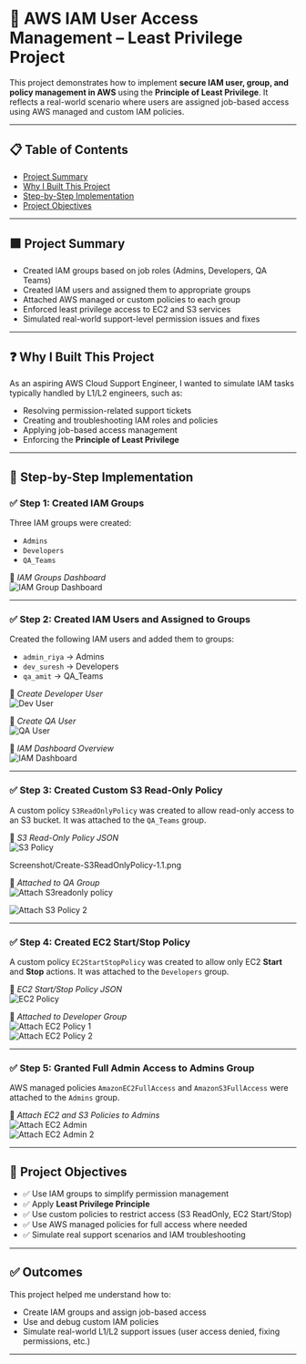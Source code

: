 # 🔐 AWS IAM User Access Management – Least Privilege Project

This project demonstrates how to implement **secure IAM user, group, and policy management in AWS** using the **Principle of Least Privilege**. It reflects a real-world scenario where users are assigned job-based access using AWS managed and custom IAM policies.

---

## 📋 Table of Contents

- [Project Summary](#-project-summary)
- [Why I Built This Project](#-why-i-built-this-project)
- [Step-by-Step Implementation](#-step-by-step-implementation)
- [Project Objectives](#-project-objectives)

---

## 🟩 Project Summary

- Created IAM groups based on job roles (Admins, Developers, QA Teams)
- Created IAM users and assigned them to appropriate groups
- Attached AWS managed or custom policies to each group
- Enforced least privilege access to EC2 and S3 services
- Simulated real-world support-level permission issues and fixes

---

## ❓ Why I Built This Project

As an aspiring AWS Cloud Support Engineer, I wanted to simulate IAM tasks typically handled by L1/L2 engineers, such as:

- Resolving permission-related support tickets
- Creating and troubleshooting IAM roles and policies
- Applying job-based access management
- Enforcing the **Principle of Least Privilege**

---

## 🧱 Step-by-Step Implementation

### ✅ Step 1: Created IAM Groups

Three IAM groups were created:
- `Admins`
- `Developers`
- `QA_Teams`

📸 *IAM Groups Dashboard*  
![IAM Group Dashboard](./Screenshot/IAM-Group-Dashboard.png)

---

### ✅ Step 2: Created IAM Users and Assigned to Groups

Created the following IAM users and added them to groups:
- `admin_riya` → Admins
- `dev_suresh` → Developers
- `qa_amit` → QA_Teams

📸 *Create Developer User*  
![Dev User](./Screenshot/Create-Devjoh-user-assignGroup-devlopers.png)

📸 *Create QA User*  
![QA User](./Screenshot/QA-amit_user_assign-group.png)

📸 *IAM Dashboard Overview*  
![IAM Dashboard](./Screenshot/IAM-Dashboard.png)

---

### ✅ Step 3: Created Custom S3 Read-Only Policy

A custom policy `S3ReadOnlyPolicy` was created to allow read-only access to an S3 bucket. It was attached to the `QA_Teams` group.

📸 *S3 Read-Only Policy JSON*  
![S3 Policy](./Screenshot/Screenshot/Create-S3ReadOnlyPolicy-1.1.png)

Screenshot/Create-S3ReadOnlyPolicy-1.1.png

📸 *Attached to QA Group*  
![Attach S3readonly policy  ](./Screenshot/Assign-S3ReadOnlyPolicy-QA-team-Group-1.1.png)  

![Attach S3 Policy 2](./Screenshot/Assign-S3ReadOnlyPolicy-QA-team-Group-1.2.png)

---

### ✅ Step 4: Created EC2 Start/Stop Policy

A custom policy `EC2StartStopPolicy` was created to allow only EC2 **Start** and **Stop** actions. It was attached to the `Developers` group.

📸 *EC2 Start/Stop Policy JSON*  
![EC2 Policy](./Screenshot/Create-EC2StartStopPolicy-1.1.png)

📸 *Attached to Developer Group*  
![Attach EC2 Policy 1](./Screenshot/attach-EC2policy-Devloper-group-1.1.png)  
![Attach EC2 Policy 2](./Screenshot/attach-EC2policy-Devloper-group-1.2.png)

---

### ✅ Step 5: Granted Full Admin Access to Admins Group

AWS managed policies `AmazonEC2FullAccess` and `AmazonS3FullAccess` were attached to the `Admins` group.

📸 *Attach EC2 and S3 Policies to Admins*  
![Attach EC2 Admin](./Screenshot/Attach-AmazonEC2FullAccess-AdminGroup-1.1.png)  
![Attach EC2 Admin 2](./Screenshot/Attach-AmazonEC2FullAccess-AdminGroup-1.2.png)

---

## 🎯 Project Objectives

- ✅ Use IAM groups to simplify permission management
- ✅ Apply **Least Privilege Principle**
- ✅ Use custom policies to restrict access (S3 ReadOnly, EC2 Start/Stop)
- ✅ Use AWS managed policies for full access where needed
- ✅ Simulate real support scenarios and IAM troubleshooting

---

## ✅ Outcomes

This project helped me understand how to:
- Create IAM groups and assign job-based access
- Use and debug custom IAM policies
- Simulate real-world L1/L2 support issues (user access denied, fixing permissions, etc.)

---

